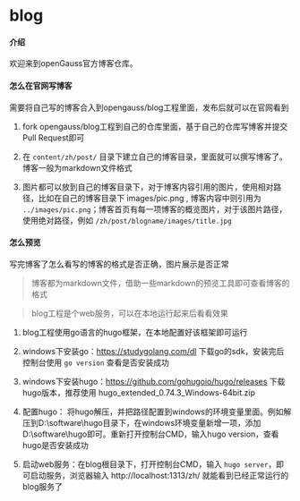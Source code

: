 # blog

#### 介绍

欢迎来到openGauss官方博客仓库。

#### 怎么在官网写博客

需要将自己写的博客合入到opengauss/blog工程里面，发布后就可以在官网看到

1. fork opengauss/blog工程到自己的仓库里面，基于自己的仓库写博客并提交Pull Request即可

2. 在 `content/zh/post/` 目录下建立自己的博客目录，里面就可以撰写博客了。博客一般为markdown文件格式

3. 图片都可以放到自己的博客目录下，对于博客内容引用的图片，使用相对路径，比如在自己的博客目录下 images/pic.png , 博客内容中则引用为 `../images/pic.png`；博客首页有每一项博客的概览图片，对于该图片路径，使用绝对路径，例如 `/zh/post/blogname/images/title.jpg`

#### 怎么预览

写完博客了怎么看写的博客的格式是否正确，图片展示是否正常

> 博客都为markdown文件，借助一些markdown的预览工具即可查看博客的格式

> blog工程是个web服务，可以在本地运行起来后看看效果

1. blog工程使用go语言的hugo框架，在本地配置好该框架即可运行

2. windows下安装go：https://studygolang.com/dl 下载go的sdk，安装完后控制台使用 `go version` 查看是否安装成功

3. windows下安装hugo：https://github.com/gohugoio/hugo/releases 下载hugo版本，推荐使用 hugo_extended_0.74.3_Windows-64bit.zip

4. 配置hugo： 将hugo解压，并把路径配置到windows的环境变量里面。例如解压到D:\software\hugo目录下，在windows环境变量新增一项，添加D:\software\hugo即可。重新打开控制台CMD，输入hugo version，查看hugo是否安装成功

5. 启动web服务：在blog根目录下，打开控制台CMD，输入 `hugo server`，即可启动服务，浏览器输入 http://localhost:1313/zh/ 就能看到已经正常运行的blog服务了